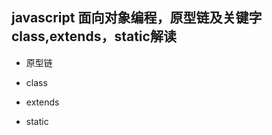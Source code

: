 ## javascript 面向对象编程，原型链及关键字class,extends，static解读

  * 原型链
  
  * class
  
  * extends
  
  * static
  
